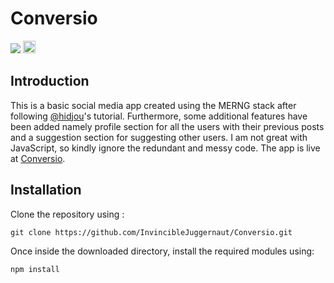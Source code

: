 # Conversio
<a href="https://reactjs.org/" target="_blank"><img src="https://img.shields.io/badge/MADE WITH-React-blue.svg?logo=React"></a>
<a href="https://conversio.netlify.com/" target="_blank"><img src="https://img.shields.io/badge/Status-LIVE-success" height="20"></a>

<h2> Introduction </h2>

<p> This is a basic social media app created using the MERNG stack after following <a href="https://github.com/hidjou">@hidjou</a>'s tutorial. Furthermore, some additional features have been added namely profile section for all the users with their previous posts and a suggestion section for suggesting other users. I am not great with JavaScript, so kindly ignore the redundant and messy code. The app is live at <a href="https://conversio.netlify.com/">Conversio</a>.

<h2>Installation</h2>

<p> Clone the repository using :
  
  ```
  git clone https://github.com/InvincibleJuggernaut/Conversio.git
  ```
  </p>
  
  <p> Once inside the downloaded directory, install the required modules using:
  
  ```
  npm install
  ```
  </p>
